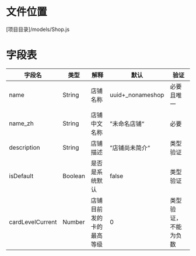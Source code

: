 <!-- TITLE: Shop模型 -->
<!-- SUBTITLE: 表示系统的店铺实体 -->

# 文件位置
[项目目录]/models/Shop.js

# 字段表
| 字段名           | 类型   | 解释                                               | 默认             | 验证       |
|------------------|--------|----------------------------------------------------|------------------|------------|
| name    | String | 店铺名称                               | uuid+_nonameshop               | 必要且唯一       |
| name_zh    | String | 店铺中文名称                | ”未命名店铺“               | 必要     |
| description    | String | 店铺描述                | ”店铺尚未简介“               | 类型验证    |
| isDefault    | Boolean | 是否是系统默认                | false               | 类型验证     |
| cardLevelCurrent    | Number | 店铺目前发的卡的最高等级                | 0               | 类型验证，不能为负数     |
